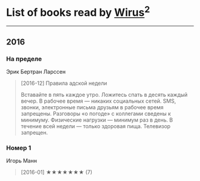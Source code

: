 # List of books read by [Wirus](https://www.facebook.com/app_scoped_user_id/1312714775461194/)<sup>2</sup>
---

## 2016

### На пределе
Эрик Бертран Ларссен
> [2016-12] Правила адской недели
> 
> Вставайте в пять каждое утро. Ложитесь спать в десять каждый вечер. В рабочее время — никаких социальных сетей. SMS, звонки, электронные письма друзьям в рабочее время запрещены. Разговоры «о погоде» с коллегами сведены к минимуму. Физические нагрузки — минимум раз в день. В течение всей недели — только здоровая пища. Телевизор запрещен.


### Номер 1
Игорь Манн
> [2016-01] ★★★★★★★ (7)



